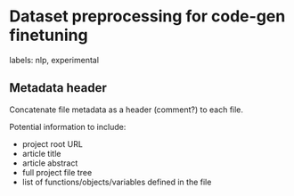 # Dataset preprocessing for code-gen finetuning

labels: nlp, experimental

## Metadata header

Concatenate file metadata as a header (comment?) to each file.

Potential information to include:

* project root URL
* article title
* article abstract
* full project file tree
* list of functions/objects/variables defined in the file
